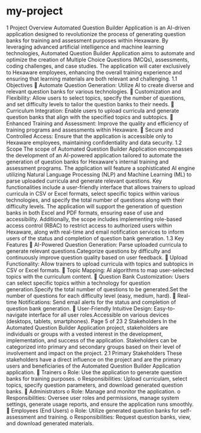# my-project
1 Project Overview
Automated Question Builder Application is an AI-driven application designed to revolutionize the process of 
generating question banks for training and assessment purposes within Hexaware. By leveraging advanced artificial 
intelligence and machine learning technologies, Automated Question Builder Application aims to automate and optimize 
the creation of Multiple Choice Questions (MCQs), assessments, coding challenges, and case studies. The application will 
cater exclusively to Hexaware employees, enhancing the overall training experience and ensuring that learning materials 
are both relevant and challenging.
1.1 Objectives
 Automate Question Generation: Utilize AI to create diverse and relevant question banks for various technologies.
 Customization and Flexibility: Allow users to select topics, specify the number of questions, and set difficulty 
levels to tailor the question banks to their needs.
 Curriculum Integration: Enable users to upload curricula and generate question banks that align with the specified 
topics and subtopics.
 Enhanced Training and Assessment: Improve the quality and efficiency of training programs and assessments 
within Hexaware.
 Secure and Controlled Access: Ensure that the application is accessible only to Hexaware employees, maintaining 
confidentiality and data security.
1.2 Scope
The scope of Automated Question Builder Application encompasses the development of an AI-powered application 
tailored to automate the generation of question banks for Hexaware's internal training and assessment programs. The 
application will feature a sophisticated AI engine utilizing Natural Language Processing (NLP) and Machine Learning (ML) 
to parse uploaded curricula and generate relevant questions. Key functionalities include a user-friendly interface that 
allows trainers to upload curricula in CSV or Excel formats, select specific topics within various technologies, and specify 
the total number of questions along with their difficulty levels. The application will support the generation of question 
banks in both Excel and PDF formats, ensuring ease of use and accessibility. Additionally, the scope includes implementing 
role-based access control (RBAC) to restrict access to authorized users within Hexaware, along with real-time and email 
notification services to inform users of the status and completion of question bank generation.
1.3 Key Features
 AI-Powered Question Generation: Parse uploaded curricula to generate relevant questions.Categorize questions 
by difficulty and continuously improve question quality based on user feedback.
 Upload Functionality: Allow trainers to upload curricula with topics and subtopics in CSV or Excel formats.
 Topic Mapping: AI algorithms to map user-selected topics with the curriculum content.
 Question Bank Customization: Users can select specific topics within a technology for question generation.Specify 
the total number of questions to be generated.Set the number of questions for each difficulty level (easy, medium, 
hard).
 Real-time Notifications: Send email alerts for the status and completion of question bank generation.
 User-Friendly Intuitive Design: Easy-to-navigate interface for all user roles.Accessible on various devices 
(desktops, tablets, smartphones).
Page 5 of 23
2 Stakeholders
In the Automated Question Builder Application project, stakeholders are individuals or groups with a vested 
interest in the development, implementation, and success of the application. Stakeholders can be categorized into 
primary and secondary groups based on their level of involvement and impact on the project.
2.1 Primary Stakeholders
These stakeholders have a direct influence on the project and are the primary users and beneficiaries of the Automated 
Question Builder Application application.
 Trainers
o Role: Use the application to generate question banks for training purposes.
o Responsibilities: Upload curriculam, select topics, specify question parameters, and download generated 
question banks.
 Administrators
o Role: Manage and monitor the application.
o Responsibilities: Oversee user roles and permissions, manage system settings, generate usage reports, and 
ensure the application runs smoothly.
 Employees (End Users)
o Role: Utilize generated question banks for self-assessment and training.
o Responsibilities: Request question banks, view, and download generated materials.
